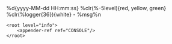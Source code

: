 <configuration>
    <appender name="CONSOLE" class="ch.qos.logback.core.ConsoleAppender">
        <encoder>
            <pattern>
                %d{yyyy-MM-dd HH:mm:ss} %clr(%-5level){red, yellow, green} %clr(%logger{36}){white} - %msg%n
            </pattern>
        </encoder>
    </appender>

    <root level="info">
        <appender-ref ref="CONSOLE"/>
    </root>
</configuration>
